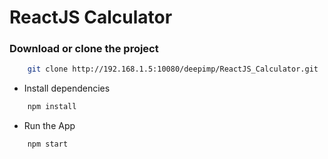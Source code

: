 # ReactJS Calculator

### Download or clone the project

```bash
	git clone http://192.168.1.5:10080/deepimp/ReactJS_Calculator.git
```

* Install dependencies

```bash
	npm install
```

* Run the App


```bash
	npm start
```


